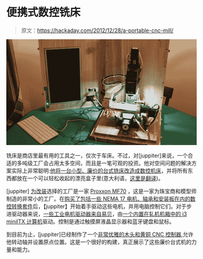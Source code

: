 # 便携式数控铣床

> 原文：<https://hackaday.com/2012/12/28/a-portable-cnc-mill/>

![Proxxon](img/9c4b9bd256bc0fa572014f152aaa0941.png)

铣床是商店里最有用的工具之一，仅次于车床。不过，对[juppiter]来说，一个合适的多吨级工厂会占用太多空间，而且是一笔可观的投资。他对空间问题的解决方案实际上非常聪明:[他将一台小型、廉价的台式铣床改造成数控机床](http://boxedcnc.blogspot.it/)，并将所有东西都放在一个可以轻松收起的漂亮盒子里(意大利语，[这里是翻译](http://translate.google.com/translate?sl=it&tl=en&js=n&prev=_t&hl=en&ie=UTF-8&eotf=1&u=http%3A%2F%2Fboxedcnc.blogspot.it%2F&act=url))。

[juppiter] [为改装](http://boxedcnc.blogspot.it/2012/12/boxedcnc-mf70-parte-iii-la-mf70.html)选择的工厂是一家 [Proxxon MF70](http://www.proxxon.com/eng/html/27110.php) ，这是一家为珠宝商和模型师制造的非常小的工厂。在[购买了包括一些 NEMA 17 电机、轴承和安装板在内的数控转换套件](http://boxedcnc.blogspot.it/2012/12/boxedcnc-mf70-parte-iii-la-conversione.html)后，【juppiter】开始着手驱动这些电机，并用电脑控制它们。对于步进驱动器来说，[一些工业电机驱动器来自易贝](http://boxedcnc.blogspot.it/2012/12/boxedcnc-mf70-parte-v-il-cuore-della-cnc.html)，由[一个内置在轧机机箱中的 i3 miniITX 计算机](http://boxedcnc.blogspot.it/2012/12/boxedcnc-mf70-parte-iv-il-controllo.html)驱动。控制是通过触摸屏液晶显示器和蓝牙键盘和鼠标。

到目前为止，[juppiter]已经制作了一个[非常优雅的木头和黄铜 CNC 控制器](http://boxedcnc.blogspot.it/2012/12/cnc-jog-usb-pendant-steampunk-style.html),允许他转动轴并设置原点位置。这是一个很好的构建，真正展示了这些廉价台式机的力量和能力。